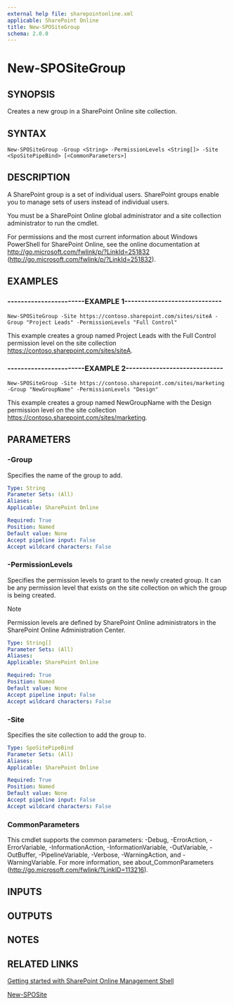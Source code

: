 ```yaml
---
external help file: sharepointonline.xml
applicable: SharePoint Online
title: New-SPOSiteGroup
schema: 2.0.0
---
```


# New-SPOSiteGroup

## SYNOPSIS
Creates a new group in a SharePoint Online site collection.


## SYNTAX

```
New-SPOSiteGroup -Group <String> -PermissionLevels <String[]> -Site <SpoSitePipeBind> [<CommonParameters>]
```

## DESCRIPTION
A SharePoint group is a set of individual users.
SharePoint groups enable you to manage sets of users instead of individual users.

You must be a SharePoint Online global administrator and a site collection administrator to run the cmdlet.

For permissions and the most current information about Windows PowerShell for SharePoint Online, see the online documentation at http://go.microsoft.com/fwlink/p/?LinkId=251832 (http://go.microsoft.com/fwlink/p/?LinkId=251832).


## EXAMPLES

### -----------------------EXAMPLE 1-----------------------------
```
New-SPOSiteGroup -Site https://contoso.sharepoint.com/sites/siteA -Group "Project Leads" -PermissionLevels "Full Control"
```

This example creates a group named Project Leads with the Full Control permission level on the site collection https://contoso.sharepoint.com/sites/siteA.

### -----------------------EXAMPLE 2-----------------------------
```
New-SPOSiteGroup -Site https://contoso.sharepoint.com/sites/marketing -Group "NewGroupName" -PermissionLevels "Design"
```
This example creates a group named NewGroupName with the Design permission level on the site collection https://contoso.sharepoint.com/sites/marketing.


## PARAMETERS

### -Group
Specifies the name of the group to add.


```yaml
Type: String
Parameter Sets: (All)
Aliases: 
Applicable: SharePoint Online

Required: True
Position: Named
Default value: None
Accept pipeline input: False
Accept wildcard characters: False
```

### -PermissionLevels
Specifies the permission levels to grant to the newly created group. It can be any permission level that exists on the site collection on which the group is being created.

> [!NOTE] 
> Permission levels are defined by SharePoint Online administrators in the SharePoint Online Administration Center.  


```yaml
Type: String[]
Parameter Sets: (All)
Aliases: 
Applicable: SharePoint Online

Required: True
Position: Named
Default value: None
Accept pipeline input: False
Accept wildcard characters: False
```

### -Site
Specifies the site collection to add the group to.


```yaml
Type: SpoSitePipeBind
Parameter Sets: (All)
Aliases: 
Applicable: SharePoint Online

Required: True
Position: Named
Default value: None
Accept pipeline input: False
Accept wildcard characters: False
```

### CommonParameters
This cmdlet supports the common parameters: -Debug, -ErrorAction, -ErrorVariable, -InformationAction, -InformationVariable, -OutVariable, -OutBuffer, -PipelineVariable, -Verbose, -WarningAction, and -WarningVariable. For more information, see about_CommonParameters (http://go.microsoft.com/fwlink/?LinkID=113216).

## INPUTS

## OUTPUTS

## NOTES

## RELATED LINKS

[Getting started with SharePoint Online Management Shell](https://docs.microsoft.com/en-us/powershell/sharepoint/sharepoint-online/connect-sharepoint-online?view=sharepoint-ps)

[New-SPOSite](New-SPOSite.md)

